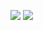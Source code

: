 

![](https://camo.githubusercontent.com/4648c67f5df7398221271f4ddb6a8fb1f2fb1708e1330ed1716a9a2ec85e7389/68747470733a2f2f696d672e736869656c64732e696f2f62616467652f4c75612532302545322541442539302d3030374143433f7374796c653d666f722d7468652d6261646765266c6f676f3d6c7561266c6f676f436f6c6f723d7768697465)
![](https://camo.githubusercontent.com/84372c7d2f1a7308844360ecad82d49b3f6cbc068a0c5e31aeea6ca5344b77ba/68747470733a2f2f696d672e736869656c64732e696f2f62616467652f4a6176615363726970742d4637444631453f7374796c653d666f722d7468652d6261646765266c6f676f3d6a617661736372697074266c6f676f436f6c6f723d626c61636b)
